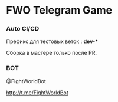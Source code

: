 # FWO Telegram Game
### Auto CI/CD

Префикс для тестовых веток : __dev-*__

Сборка в мастере только после PR.


### BOT

@FightWorldBot

http://t.me/FightWorldBot
